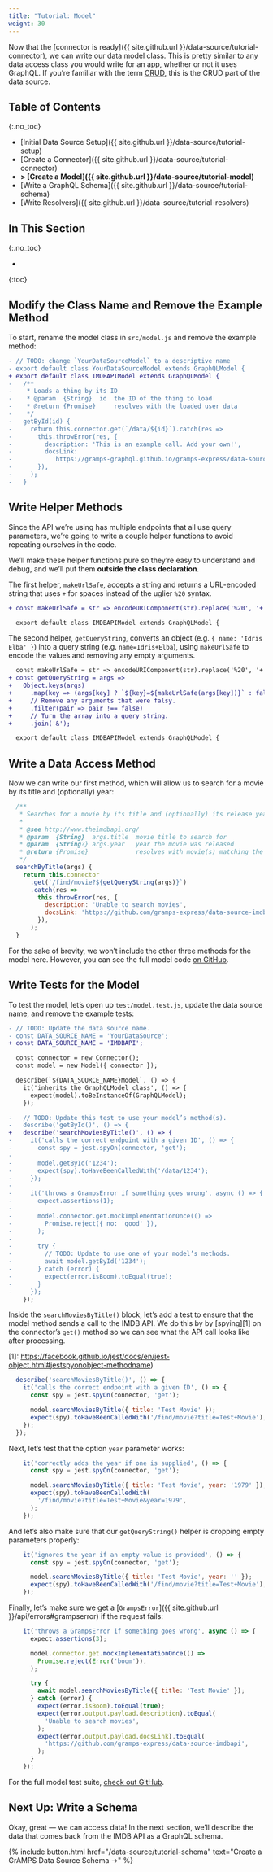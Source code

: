 ```yaml
---
title: "Tutorial: Model"
weight: 30
---
```


Now that the [connector is ready]({{ site.github.url }}/data-source/tutorial-connector), we can write our data model class. This is pretty similar to any data access class you would write for an app, whether or not it uses GraphQL. If you’re familiar with the term <abbr title="Create Read Update Delete">CRUD</abbr>, this is the CRUD part of the data source.

## Table of Contents
{:.no_toc}

-   [Initial Data Source Setup]({{ site.github.url }}/data-source/tutorial-setup)
-   [Create a Connector]({{ site.github.url }}/data-source/tutorial-connector)
-   **> [Create a Model]({{ site.github.url }}/data-source/tutorial-model)**
-   [Write a GraphQL Schema]({{ site.github.url }}/data-source/tutorial-schema)
-   [Write Resolvers]({{ site.github.url }}/data-source/tutorial-resolvers)

## In This Section
{:.no_toc}

- 
{:toc}

## Modify the Class Name and Remove the Example Method

To start, rename the model class in `src/model.js` and remove the example method:

```diff
- // TODO: change `YourDataSourceModel` to a descriptive name
- export default class YourDataSourceModel extends GraphQLModel {
+ export default class IMDBAPIModel extends GraphQLModel {
-   /**
-    * Loads a thing by its ID
-    * @param  {String}  id  the ID of the thing to load
-    * @return {Promise}     resolves with the loaded user data
-    */
-   getById(id) {
-     return this.connector.get(`/data/${id}`).catch(res =>
-       this.throwError(res, {
-         description: 'This is an example call. Add your own!',
-         docsLink:
-           'https://gramps-graphql.github.io/gramps-express/data-source/tutorial/',
-       }),
-     );
-   }
```

## Write Helper Methods

Since the API we’re using has multiple endpoints that all use query parameters, we’re going to write a couple helper functions to avoid repeating ourselves in the code.

We’ll make these helper functions pure so they’re easy to understand and debug, and we’ll put them **outside the class declaration**.

The first helper, `makeUrlSafe`, accepts a string and returns a URL-encoded string that uses `+` for spaces instead of the uglier `%20` syntax.

```diff
+ const makeUrlSafe = str => encodeURIComponent(str).replace('%20', '+');

  export default class IMDBAPIModel extends GraphQLModel {
```

The second helper, `getQueryString`, converts an object (e.g. `{ name: 'Idris Elba' }`) into a query string (e.g. `name=Idris+Elba`), using `makeUrlSafe` to encode the values and removing any empty arguments.

```diff
  const makeUrlSafe = str => encodeURIComponent(str).replace('%20', '+');
+ const getQueryString = args =>
+   Object.keys(args)
+     .map(key => (args[key] ? `${key}=${makeUrlSafe(args[key])}` : false))
+     // Remove any arguments that were falsy.
+     .filter(pair => pair !== false)
+     // Turn the array into a query string.
+     .join('&');

  export default class IMDBAPIModel extends GraphQLModel {
```

## Write a Data Access Method

Now we can write our first method, which will allow us to search for a movie by its title and (optionally) year:

```js
  /**
   * Searches for a movie by its title and (optionally) its release year.
   *
   * @see http://www.theimdbapi.org/
   * @param  {String}  args.title  movie title to search for
   * @param  {String?} args.year   year the movie was released
   * @return {Promise}             resolves with movie(s) matching the search
   */
  searchByTitle(args) {
    return this.connector
      .get(`/find/movie?${getQueryString(args)}`)
      .catch(res =>
        this.throwError(res, {
          description: 'Unable to search movies',
          docsLink: 'https://github.com/gramps-express/data-source-imdbapi',
        }),
      );
  }
```

For the sake of brevity, we won’t include the other three methods for the model here. However, you can see the full model code [on GitHub](https://github.com/gramps-graphql/data-source-imdbapi/blob/master/src/model.js).

## Write Tests for the Model

To test the model, let’s open up `test/model.test.js`, update the data source name, and remove the example tests:

```diff
- // TODO: Update the data source name.
- const DATA_SOURCE_NAME = 'YourDataSource';  
+ const DATA_SOURCE_NAME = 'IMDBAPI';

  const connector = new Connector();
  const model = new Model({ connector });  

  describe(`${DATA_SOURCE_NAME}Model`, () => {
    it('inherits the GraphQLModel class', () => {
      expect(model).toBeInstanceOf(GraphQLModel);
    });  

-   // TODO: Update this test to use your model’s method(s).
-   describe('getById()', () => {
+   describe('searchMoviesByTitle()', () => {
-     it('calls the correct endpoint with a given ID', () => {
-       const spy = jest.spyOn(connector, 'get');  
-
-       model.getById('1234');
-       expect(spy).toHaveBeenCalledWith('/data/1234');
-     });  
-
-     it('throws a GrampsError if something goes wrong', async () => {
-       expect.assertions(1);  
-
-       model.connector.get.mockImplementationOnce(() =>
-         Promise.reject({ no: 'good' }),
-       );  
-
-       try {
-         // TODO: Update to use one of your model’s methods.
-         await model.getById('1234');
-       } catch (error) {
-         expect(error.isBoom).toEqual(true);
-       }
-     });
    });
```

Inside the `searchMoviesByTitle()` block, let’s add a test to ensure that the model method sends a call to the IMDB API. We do this by by [spying][1] on the connector’s `get()` method so we can see what the API call looks like after processing.

[1]: https://facebook.github.io/jest/docs/en/jest-object.html#jestspyonobject-methodname)

```js
  describe('searchMoviesByTitle()', () => {
    it('calls the correct endpoint with a given ID', () => {
      const spy = jest.spyOn(connector, 'get');

      model.searchMoviesByTitle({ title: 'Test Movie' });
      expect(spy).toHaveBeenCalledWith('/find/movie?title=Test+Movie');
    });
  });
```

Next, let’s test that the option `year` parameter works:

```js
    it('correctly adds the year if one is supplied', () => {
      const spy = jest.spyOn(connector, 'get');

      model.searchMoviesByTitle({ title: 'Test Movie', year: '1979' });
      expect(spy).toHaveBeenCalledWith(
        '/find/movie?title=Test+Movie&year=1979',
      );
    });
```

And let’s also make sure that our `getQueryString()` helper is dropping empty parameters properly:

```js
    it('ignores the year if an empty value is provided', () => {
      const spy = jest.spyOn(connector, 'get');

      model.searchMoviesByTitle({ title: 'Test Movie', year: '' });
      expect(spy).toHaveBeenCalledWith('/find/movie?title=Test+Movie');
    });
```

Finally, let’s make sure we get a [`GrampsError`]({{ site.github.url }}/api/errors#grampserror) if the request fails:

```js
    it('throws a GrampsError if something goes wrong', async () => {
      expect.assertions(3);

      model.connector.get.mockImplementationOnce(() =>
        Promise.reject(Error('boom')),
      );

      try {
        await model.searchMoviesByTitle({ title: 'Test Movie' });
      } catch (error) {
        expect(error.isBoom).toEqual(true);
        expect(error.output.payload.description).toEqual(
          'Unable to search movies',
        );
        expect(error.output.payload.docsLink).toEqual(
          'https://github.com/gramps-express/data-source-imdbapi',
        );
      }
    });
```

For the full model test suite, [check out GitHub](https://github.com/gramps-graphql/data-source-imdbapi/blob/master/test/model.test.js).

## Next Up: Write a Schema

Okay, great — we can access data! In the next section, we’ll describe the data that comes back from the IMDB API as a GraphQL schema.

{% include button.html
    href="/data-source/tutorial-schema" 
    text="Create a GrAMPS Data Source Schema &rarr;"
%}
